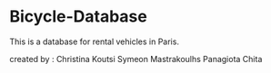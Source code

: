 # Bicycle-Database

This is a database for rental vehicles in Paris. 


created by : 
Christina Koutsi
Symeon Mastrakoulhs
Panagiota Chita
